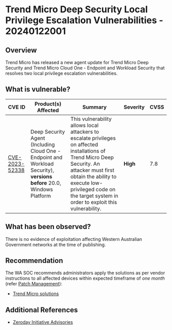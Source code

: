 # Trend Micro Deep Security Local Privilege Escalation Vulnerabilities - 20240122001

## Overview

Trend Micro has released a new agent update for Trend Micro Deep Security and Trend Micro Cloud One - Endpoint and Workload Security that resolves two local privilege escalation vulnerabilities.  

## What is vulnerable?

| CVE ID   | Product(s) Affected | Summary      | Severity     | CVSS |
| --------------------------------------------------------------------- |------------------------------------------------------------------------------------------------------------------------------------------------------------------------------------------------------------------------------------------------------------------------------------------------------- | ------------ | ---- | ------|
| [CVE-2023-52338](https://nvd.nist.gov/vuln/detail/CVE-2023-52338)| Deep Security Agent (Including Cloud One - Endpoint and Workload Security), **versions before** 20.0, Windows Platform | This vulnerability allows local attackers to escalate privileges on affected installations of Trend Micro Deep Security. An attacker must first obtain the ability to execute low-privileged code on the target system in order to exploit this vulnerability. | **High** | 7.8  |

## What has been observed?

There is no evidence of exploitation affecting Western Australian Government networks at the time of publishing.

## Recommendation

The WA SOC recommends administrators apply the solutions as per vendor instructions to all affected devices within expected timeframe of *one month* (refer [Patch Management](../guidelines/patch-management.md)):

- [Trend Micro solutions](https://success.trendmicro.com/dcx/s/solution/000296337?language=en_US)

## Additional References

- [Zeroday Initiative Advisories](https://www.zerodayinitiative.com/advisories/published/)
